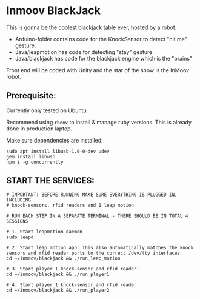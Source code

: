 # Inmoov BlackJack

This is gonna be the coolest blackjack table ever, hosted by a robot.

- Arduino-folder contains code for the KnockSensor to detect "hit me" gesture.
- Java/leapmotion has code for detecting "stay" gesture.
- Java/blackjack has code for the blackjack engine which is the "brains"

Front end will be coded with Unity and the star of the show is the InMoov robot.

## Prerequisite:

Currently only tested on Ubuntu.

Recommend using ```rbenv``` to install & manage ruby versions. This is already done in production laptop.

Make sure dependencies are installed:

```
sudo apt install libusb-1.0-0-dev udev
gem install libusb
npm i -g concurrently
```

## START THE SERVICES:

```
# IMPORTANT: BEFORE RUNNING MAKE SURE EVERYTHING IS PLUGGED IN, INCLUDING
# knock-sensors, rfid readers and 1 leap motion

# RUN EACH STEP IN A SEPARATE TERMINAL - THERE SHOULD BE IN TOTAL 4 SESSIONS

# 1. Start leapmotion daemon
sudo leapd

# 2. Start leap motion app. This also automatically matches the knock sensors and rfid reader ports to the correct /dev/tty interfaces
cd ~/inmoov/blackjack && ./run_leap_motion

# 3. Start player 1 knock-sensor and rfid reader:
cd ~/inmoov/blackjack && ./run_player1

# 4. Start player 1 knock-sensor and rfid reader:
cd ~/inmoov/blackjack && ./run_player2
```

